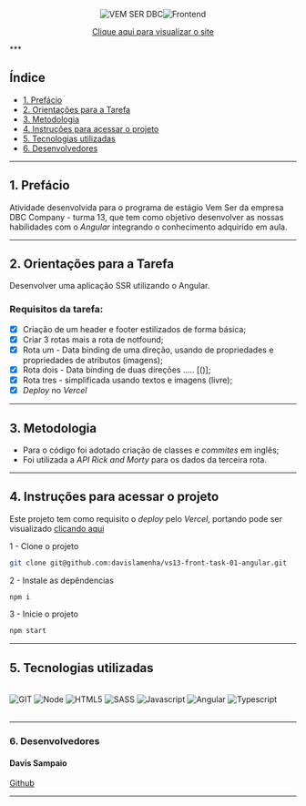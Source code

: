<div align="center">
<p>
<img src="https://img.shields.io/badge/VEM SER DBC-0169E6?style=for-the-badge" alt="VEM SER DBC"/><img src="https://img.shields.io/badge/FRONTEND-111?style=for-the-badge" alt="Frontend"/>
</p>

[Clique aqui para visualizar o site](https://vs13-front-task-01-angular.vercel.app/)

</div>
***

## Índice

- [1. Prefácio](#1-prefácio)
- [2. Orientações para a Tarefa](#2-orientações-para-a-tarefa)
- [3. Metodologia](#3-metodologia)
- [4. Instruções para acessar o projeto](#4-instruções-para-acessar-o-projeto)
- [5. Tecnologias utilizadas](#5-tecnologias-utilizadas)
- [6. Desenvolvedores](#6-desenvolvedores)

---

## 1. Prefácio

Atividade desenvolvida para o programa de estágio Vem Ser da empresa DBC Company - turma 13, que tem como objetivo desenvolver as nossas habilidades com o _Angular_ integrando o conhecimento adquirido em aula.

---

## 2. Orientações para a Tarefa

Desenvolver uma aplicação SSR utilizando o Angular.

### Requisitos da tarefa:

- [x] Criação de um header e footer estilizados de forma básica;
- [x] Criar 3 rotas mais a rota de notfound;
- [x] Rota um - Data binding de uma direção, usando de propriedades e propriedades de atributos (imagens);
- [x] Rota dois - Data binding de duas direções ..... [()];
- [x] Rota tres - simplificada usando textos e imagens (livre);
- [x] _Deploy_ no _Vercel_

---

## 3. Metodologia

- Para o código foi adotado criação de classes e _commites_ em inglês;
- Foi utilizada a _API Rick and Morty_ para os dados da terceira rota.

---

## 4. Instruções para acessar o projeto

Este projeto tem como requisito o _deploy_ pelo _Vercel_, portando pode ser visualizado [clicando aqui](https://vs13-front-task-01-angular.vercel.app/)

1 - Clone o projeto

```bash
git clone git@github.com:davislamenha/vs13-front-task-01-angular.git
```

2 - Instale as depêndencias

```bash
npm i
```

3 - Inicie o projeto

```bash
npm start
```

---

## 5. Tecnologias utilizadas

<div>
<br>
<img title="GIT" alt="GIT" src="https://img.shields.io/badge/GIT-E44C30?style=for-the-badge&logo=git&logoColor=white">
<img title="Node" alt="Node" src="https://img.shields.io/badge/Node.js-43853D?style=for-the-badge&logo=node.js&logoColor=white">
<img title="HTML5" alt="HTML5" src="https://img.shields.io/badge/HTML5-E34F26?style=for-the-badge&logo=html5&logoColor=white">
<img title="SASS" alt="SASS" src="https://img.shields.io/badge/Sass-CC6699?style=for-the-badge&logo=sass&logoColor=white">
<img title="Javascript" alt="Javascript" src="https://img.shields.io/badge/JavaScript-F7DF1E?style=for-the-badge&logo=javascript&logoColor=black">
<img title="Angular" alt="Angular" src="https://img.shields.io/badge/Angular-DD0031?style=for-the-badge&logo=angular&logoColor=white">
<img title="Typescript" alt="Typescript" src="https://img.shields.io/badge/TypeScript-007ACC?style=for-the-badge&logo=typescript&logoColor=white">
</div>

<br>

---

### 6. Desenvolvedores

#### Davis Sampaio <br>

[Github](https://github.com/davislamenha)

---
